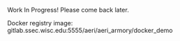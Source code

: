 Work In Progress! Please come back later.

Docker registry image: gitlab.ssec.wisc.edu:5555/aeri/aeri_armory/docker_demo
